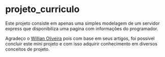 # projeto_curriculo

Este projeto consiste em apenas uma simples modelagem de um servidor express que disponibiliza uma pagina com informações do programador. 

Agradeço o [Willian Oliveira](https://woliveiras.com.br/) pois com base em seus artigos, foi possivel concluir este mini projeto e com isso adquirir conhecimento em diversos conceitos de projeto.
